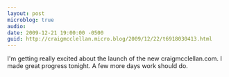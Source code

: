 ```yaml
---
layout: post
microblog: true
audio: 
date: 2009-12-21 19:00:00 -0500
guid: http://craigmcclellan.micro.blog/2009/12/22/t6918030413.html
---
```

I'm getting really excited about the launch of the new craigmcclellan.com. I made great progress tonight.  A few more days work should do.
